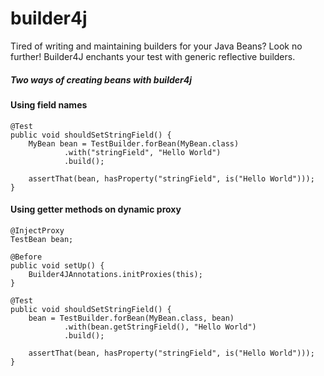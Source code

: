 builder4j
=========

Tired of writing and maintaining builders for your Java Beans? Look no further! 
Builder4J enchants your test with generic reflective builders. 

##### Two ways of creating beans with builder4j

#### Using field names
```
@Test
public void shouldSetStringField() {
    MyBean bean = TestBuilder.forBean(MyBean.class)
            .with("stringField", "Hello World")
            .build();

    assertThat(bean, hasProperty("stringField", is("Hello World")));
}
```

#### Using getter methods on dynamic proxy
```
@InjectProxy
TestBean bean;

@Before
public void setUp() {
    Builder4JAnnotations.initProxies(this);
}

@Test
public void shouldSetStringField() {
    bean = TestBuilder.forBean(MyBean.class, bean)
            .with(bean.getStringField(), "Hello World")
            .build();

    assertThat(bean, hasProperty("stringField", is("Hello World")));
}
```
